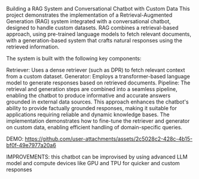 Building a RAG System and Conversational Chatbot with Custom Data
This project demonstrates the implementation of a Retrieval-Augmented Generation (RAG) system integrated with a conversational chatbot, designed to handle custom datasets. RAG combines a retrieval-based approach, using pre-trained language models to fetch relevant documents, with a generation-based system that crafts natural responses using the retrieved information.

The system is built with the following key components:

Retriever: Uses a dense retriever (such as DPR) to fetch relevant context from a custom dataset.
Generator: Employs a transformer-based language model to generate responses based on retrieved documents.
Pipeline: The retrieval and generation steps are combined into a seamless pipeline, enabling the chatbot to produce informative and accurate answers grounded in external data sources.
This approach enhances the chatbot's ability to provide factually grounded responses, making it suitable for applications requiring reliable and dynamic knowledge bases. The implementation demonstrates how to fine-tune the retriever and generator on custom data, enabling efficient handling of domain-specific queries.

DEMO:
https://github.com/user-attachments/assets/2c5028c2-428c-4b15-bf0f-49e7977a20a6

IMPROVEMENTS: this chatbot can be improvised by using advanced LLM model and compute devices like GPU and TPU for quicker and custom responses


